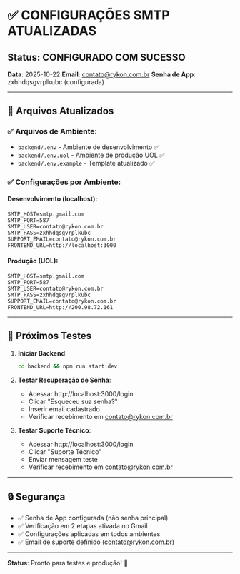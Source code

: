 # ✅ CONFIGURAÇÕES SMTP ATUALIZADAS

## Status: CONFIGURADO COM SUCESSO

**Data**: 2025-10-22
**Email**: contato@rykon.com.br
**Senha de App**: zxhhdqsgvrplkubc (configurada)

---

## 📁 Arquivos Atualizados

### ✅ Arquivos de Ambiente:

- `backend/.env` - Ambiente de desenvolvimento ✅
- `backend/.env.uol` - Ambiente de produção UOL ✅
- `backend/.env.example` - Template atualizado ✅

### ✅ Configurações por Ambiente:

#### Desenvolvimento (localhost):

```env
SMTP_HOST=smtp.gmail.com
SMTP_PORT=587
SMTP_USER=contato@rykon.com.br
SMTP_PASS=zxhhdqsgvrplkubc
SUPPORT_EMAIL=contato@rykon.com.br
FRONTEND_URL=http://localhost:3000
```

#### Produção (UOL):

```env
SMTP_HOST=smtp.gmail.com
SMTP_PORT=587
SMTP_USER=contato@rykon.com.br
SMTP_PASS=zxhhdqsgvrplkubc
SUPPORT_EMAIL=contato@rykon.com.br
FRONTEND_URL=http://200.98.72.161
```

---

## 🧪 Próximos Testes

1. **Iniciar Backend**:

   ```bash
   cd backend && npm run start:dev
   ```

2. **Testar Recuperação de Senha**:

   - Acessar http://localhost:3000/login
   - Clicar "Esqueceu sua senha?"
   - Inserir email cadastrado
   - Verificar recebimento em contato@rykon.com.br

3. **Testar Suporte Técnico**:
   - Acessar http://localhost:3000/login
   - Clicar "Suporte Técnico"
   - Enviar mensagem teste
   - Verificar recebimento em contato@rykon.com.br

---

## 🔒 Segurança

- ✅ Senha de App configurada (não senha principal)
- ✅ Verificação em 2 etapas ativada no Gmail
- ✅ Configurações aplicadas em todos ambientes
- ✅ Email de suporte definido (contato@rykon.com.br)

---

**Status**: Pronto para testes e produção! 🚀
